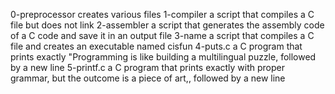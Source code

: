 0-preprocessor creates various files
1-compiler a script that compiles a C file but does not link
2-assembler a script that generates the assembly code of a C code and save it in an output file
3-name a script that compiles a C file and creates an executable named cisfun
4-puts.c a C program that prints exactly "Programming is like building a multilingual puzzle, followed by a new line
5-printf.c a C program that prints exactly with proper grammar, but the outcome is a piece of art,, followed by a new line
